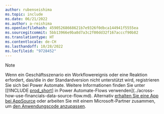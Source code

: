 ```yaml
---
author: rubenseishima
ms.topic: include
ms.date: 06/21/2022
ms.author: a-reishima
ms.openlocfilehash: 45905268668621b7e9326f0dbca144941f5555ea
ms.sourcegitcommit: 5bb13966e9ba8d7a3c2f00dd32f167acccf90b82
ms.translationtype: HT
ms.contentlocale: de-CH
ms.lasthandoff: 10/28/2022
ms.locfileid: "9728452"
---
```

> [!NOTE]
> Wenn ein Geschäftsszenario ein Workflowereignis oder eine Reaktion erfordert, das/die in der Standardversion nicht unterstützt wird, registrieren Sie sich bei Power Automate. Weitere Informationen finden Sie unter [[!INCLUDE [prod_short](prod_short.md)] in Power Automate-Flows verwenden](../across-how-use-financials-data-source-flow.md). Alternativ [erhalten Sie eine App bei AppSource](https://go.microsoft.com/fwlink/?linkid=2081646) oder arbeiten Sie mit einem Microsoft-Partner zusammen, um [den Anwendungscode anzupassen](/dynamics365/business-central/dev-itpro/developer/devenv-walkthrough-workflow-events-responses).
